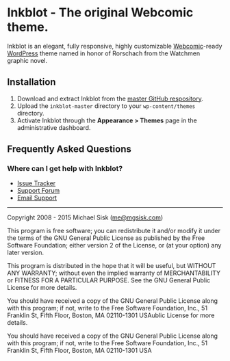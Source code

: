 # Inkblot - The original Webcomic theme.

Inkblot is an elegant, fully responsive, highly customizable [Webcomic](//github.com/mgsisk/webcomic)-ready [WordPress](//wordpress.org) theme named in honor of Rorschach from the Watchmen graphic novel.

## Installation

1. Download and extract Inkblot from the [master GitHub respository](//github.com/mgsisk/inkblot).
2. Upload the `inkblot-master` directory to your `wp-content/themes` directory.
3. Activate Inkblot through the **Appearance > Themes** page in the administrative dashboard.

## Frequently Asked Questions

### Where can I get help with Inkblot?

- [Issue Tracker](http://github.com/mgsisk/inkblot/issues)
- [Support Forum](http://wordpress.org/support/theme/inkblot)
- [Email Support](mailto:help@mgsisk.com)

---

Copyright 2008 - 2015 Michael Sisk (me@mgsisk.com)

This program is free software; you can redistribute it and/or modify it under the terms of the GNU General Public License as published by the Free Software Foundation; either version 2 of the License, or (at your option) any later version.

This program is distributed in the hope that it will be useful, but WITHOUT ANY WARRANTY; without even the implied warranty of MERCHANTABILITY or FITNESS FOR A PARTICULAR PURPOSE. See the GNU General Public License for more details.

You should have received a copy of the GNU General Public License along with this program; if not, write to the Free Software Foundation, Inc., 51 Franklin St, Fifth Floor, Boston, MA 02110-1301 USAublic License for more details.

You should have received a copy of the GNU General Public License along with this program; if not, write to the Free Software Foundation, Inc., 51 Franklin St, Fifth Floor, Boston, MA 02110-1301 USA